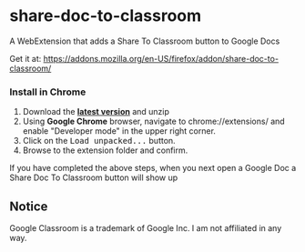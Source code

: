 # share-doc-to-classroom
A WebExtension that adds a Share To Classroom button to Google Docs

Get it at: https://addons.mozilla.org/en-US/firefox/addon/share-doc-to-classroom/

### Install in Chrome

1. Download the **[latest version](https://github.com/technikodev/share-doc-to-classroom/releases)** and unzip
2. Using **Google Chrome** browser, navigate to chrome://extensions/ and enable "Developer mode" in the upper right corner.
3. Click on the <kbd>Load unpacked...</kbd> button.
4. Browse to the extension folder and confirm.

If you have completed the above steps, when you next open a Google Doc a Share Doc To Classroom button will show up

<!--(Thanks to [The Great Suspender's README file](https://github.com/deanoemcke/thegreatsuspender/blob/master/README.md) for instructions on installing unpacked extensions)-->

## Notice
Google Classroom is a trademark of Google Inc. I am not affiliated in any way.
